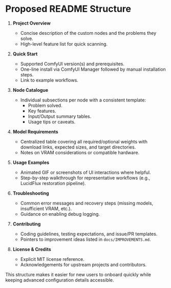 # Proposed README Structure

1. **Project Overview**
   - Concise description of the custom nodes and the problems they solve.
   - High-level feature list for quick scanning.

2. **Quick Start**
   - Supported ComfyUI version(s) and prerequisites.
   - One-line install via ComfyUI Manager followed by manual installation steps.
   - Link to example workflows.

3. **Node Catalogue**
   - Individual subsections per node with a consistent template:
     - Problem solved.
     - Key features.
     - Input/Output summary tables.
     - Usage tips or caveats.

4. **Model Requirements**
   - Centralized table covering all required/optional weights with download links, expected sizes, and target directories.
   - Notes on VRAM considerations or compatible hardware.

5. **Usage Examples**
   - Animated GIF or screenshots of UI interactions where helpful.
   - Step-by-step walkthrough for representative workflows (e.g., LucidFlux restoration pipeline).

6. **Troubleshooting**
   - Common error messages and recovery steps (missing models, insufficient VRAM, etc.).
   - Guidance on enabling debug logging.

7. **Contributing**
   - Coding guidelines, testing expectations, and issue/PR templates.
   - Pointers to improvement ideas listed in `docs/IMPROVEMENTS.md`.

8. **License & Credits**
   - Explicit MIT license reference.
   - Acknowledgements for upstream projects and contributors.

This structure makes it easier for new users to onboard quickly while keeping advanced configuration details accessible.
